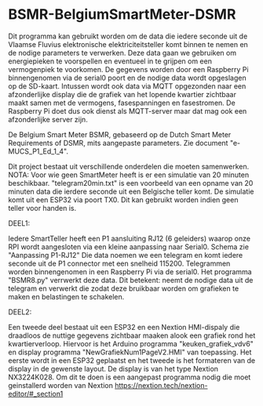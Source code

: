 # BSMR-BelgiumSmartMeter-DSMR
Dit programma kan gebruikt worden om de data die iedere seconde uit de Vlaamse Fluvius elektronische elektriciteitsteller komt binnen te nemen en de nodige parameters te verwerken.
Deze data gaan we gebruiken om energiepieken te voorspellen en eventueel in te grijpen om een vermogenpiek te voorkomen. De gegevens worden door een Raspberry Pi binnengenomen via de serial0 poort en de nodige data wordt opgeslagen op de SD-kaart. Intussen wordt ook data via MQTT opgezonden naar een afzonderlijke display die de grafiek van het lopende kwartier zichtbaar maakt samen met de vermogens, fasespanningen en fasestromen. De Raspberry Pi doet dus ook dienst als MQTT-server maar dat mag ook een afzonderlijke server zijn.

De Belgium Smart Meter BSMR, gebaseerd op de Dutch Smart Meter Requirements of DSMR, mits aangepaste parameters. Zie document "e-MUCS_P1_Ed_1_4".

Dit project bestaat uit verschillende onderdelen die moeten samenwerken. 
NOTA:
Voor wie geen SmartMeter heeft is er een simulatie van 20 minuten beschikbaar. 
"telegram20min.txt" is een voorbeeld van een opname van 20 minuten data die ierdere seconde uit een Belgische teller komt. De simulatie komt uit een ESP32 via poort TX0. Dit kan gebruikt worden indien geen teller voor handen is.

DEEL1:


Iedere SmartTeller heeft een P1 aansluiting RJ12 (6 geleiders) waarop onze RPI wordt aangesloten via een kleine aanpassing naar Serial0. Schema zie "Aanpassing P1-RJ12"
Die data noemen we een telegram en komt iedere seconde uit de P1 connector met een snelheid 115200. Telegrammen worden binnengenomen in een Raspberry Pi via de serial0. Het programma "BSMR8.py" verrwerkt deze data. Dit betekent: neemt de nodige data uit de telegram en verwerkt die zodat deze bruikbaar worden om grafieken te maken en belastingen te schakelen.

DEEL2:


Een tweede deel bestaat uit een ESP32 en een Nextion HMI-dispaly die draadloos de nuttige gegevens zichtbaar maaken alook een grafiek rond het kwartierverloop. Hiervoor is het Arduino programma "keuken_grafiek_vdv6" en display programma "NewGrafiekNum1PageV2.HMI" van toepassing. Het eerste wordt in een ESP32 geplaatst en het tweede is het formateren van de display in de gewenste layout. De display is van het type Nextion NX3224K028. Om dit te doen is een aangepast programma nodig die moet geinstallerd worden van Nextion https://nextion.tech/nextion-editor/#_section1





